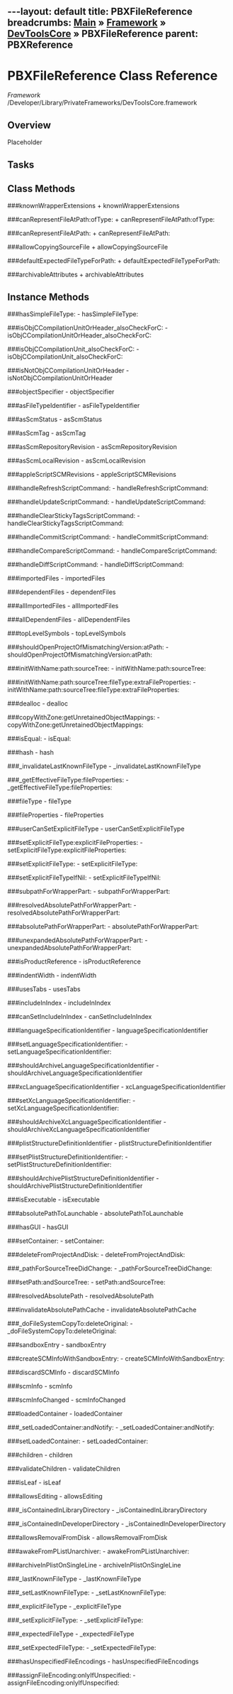 ---layout: default
title: PBXFileReference
breadcrumbs: <a href="/index.html">Main</a> &raquo; <a href="/Frameworks.html">Framework</a> &raquo; <a href="/Frameworks/DevToolsCore.html">DevToolsCore</a> &raquo; PBXFileReference
parent: PBXReference 
---
# PBXFileReference Class Reference

*Framework* /Developer/Library/PrivateFrameworks/DevToolsCore.framework

## Overview

Placeholder

## Tasks

## Class Methods

<a name="+knownWrapperExtensions"></a>
###knownWrapperExtensions
    + knownWrapperExtensions

<a name="+canRepresentFileAtPath:ofType:"></a>
###canRepresentFileAtPath:ofType:
    + canRepresentFileAtPath:ofType:

<a name="+canRepresentFileAtPath:"></a>
###canRepresentFileAtPath:
    + canRepresentFileAtPath:

<a name="+allowCopyingSourceFile"></a>
###allowCopyingSourceFile
    + allowCopyingSourceFile

<a name="+defaultExpectedFileTypeForPath:"></a>
###defaultExpectedFileTypeForPath:
    + defaultExpectedFileTypeForPath:

<a name="+archivableAttributes"></a>
###archivableAttributes
    + archivableAttributes

## Instance Methods

<a name="-hasSimpleFileType:"></a>
###hasSimpleFileType:
    - hasSimpleFileType:

<a name="-isObjCCompilationUnitOrHeader_alsoCheckForC:"></a>
###isObjCCompilationUnitOrHeader_alsoCheckForC:
    - isObjCCompilationUnitOrHeader_alsoCheckForC:

<a name="-isObjCCompilationUnit_alsoCheckForC:"></a>
###isObjCCompilationUnit_alsoCheckForC:
    - isObjCCompilationUnit_alsoCheckForC:

<a name="-isNotObjCCompilationUnitOrHeader"></a>
###isNotObjCCompilationUnitOrHeader
    - isNotObjCCompilationUnitOrHeader

<a name="-objectSpecifier"></a>
###objectSpecifier
    - objectSpecifier

<a name="-asFileTypeIdentifier"></a>
###asFileTypeIdentifier
    - asFileTypeIdentifier

<a name="-asScmStatus"></a>
###asScmStatus
    - asScmStatus

<a name="-asScmTag"></a>
###asScmTag
    - asScmTag

<a name="-asScmRepositoryRevision"></a>
###asScmRepositoryRevision
    - asScmRepositoryRevision

<a name="-asScmLocalRevision"></a>
###asScmLocalRevision
    - asScmLocalRevision

<a name="-appleScriptSCMRevisions"></a>
###appleScriptSCMRevisions
    - appleScriptSCMRevisions

<a name="-handleRefreshScriptCommand:"></a>
###handleRefreshScriptCommand:
    - handleRefreshScriptCommand:

<a name="-handleUpdateScriptCommand:"></a>
###handleUpdateScriptCommand:
    - handleUpdateScriptCommand:

<a name="-handleClearStickyTagsScriptCommand:"></a>
###handleClearStickyTagsScriptCommand:
    - handleClearStickyTagsScriptCommand:

<a name="-handleCommitScriptCommand:"></a>
###handleCommitScriptCommand:
    - handleCommitScriptCommand:

<a name="-handleCompareScriptCommand:"></a>
###handleCompareScriptCommand:
    - handleCompareScriptCommand:

<a name="-handleDiffScriptCommand:"></a>
###handleDiffScriptCommand:
    - handleDiffScriptCommand:

<a name="-importedFiles"></a>
###importedFiles
    - importedFiles

<a name="-dependentFiles"></a>
###dependentFiles
    - dependentFiles

<a name="-allImportedFiles"></a>
###allImportedFiles
    - allImportedFiles

<a name="-allDependentFiles"></a>
###allDependentFiles
    - allDependentFiles

<a name="-topLevelSymbols"></a>
###topLevelSymbols
    - topLevelSymbols

<a name="-shouldOpenProjectOfMismatchingVersion:atPath:"></a>
###shouldOpenProjectOfMismatchingVersion:atPath:
    - shouldOpenProjectOfMismatchingVersion:atPath:

<a name="-initWithName:path:sourceTree:"></a>
###initWithName:path:sourceTree:
    - initWithName:path:sourceTree:

<a name="-initWithName:path:sourceTree:fileType:extraFileProperties:"></a>
###initWithName:path:sourceTree:fileType:extraFileProperties:
    - initWithName:path:sourceTree:fileType:extraFileProperties:

<a name="-dealloc"></a>
###dealloc
    - dealloc

<a name="-copyWithZone:getUnretainedObjectMappings:"></a>
###copyWithZone:getUnretainedObjectMappings:
    - copyWithZone:getUnretainedObjectMappings:

<a name="-isEqual:"></a>
###isEqual:
    - isEqual:

<a name="-hash"></a>
###hash
    - hash

<a name="-_invalidateLastKnownFileType"></a>
###_invalidateLastKnownFileType
    - _invalidateLastKnownFileType

<a name="-_getEffectiveFileType:fileProperties:"></a>
###_getEffectiveFileType:fileProperties:
    - _getEffectiveFileType:fileProperties:

<a name="-fileType"></a>
###fileType
    - fileType

<a name="-fileProperties"></a>
###fileProperties
    - fileProperties

<a name="-userCanSetExplicitFileType"></a>
###userCanSetExplicitFileType
    - userCanSetExplicitFileType

<a name="-setExplicitFileType:explicitFileProperties:"></a>
###setExplicitFileType:explicitFileProperties:
    - setExplicitFileType:explicitFileProperties:

<a name="-setExplicitFileType:"></a>
###setExplicitFileType:
    - setExplicitFileType:

<a name="-setExplicitFileTypeIfNil:"></a>
###setExplicitFileTypeIfNil:
    - setExplicitFileTypeIfNil:

<a name="-subpathForWrapperPart:"></a>
###subpathForWrapperPart:
    - subpathForWrapperPart:

<a name="-resolvedAbsolutePathForWrapperPart:"></a>
###resolvedAbsolutePathForWrapperPart:
    - resolvedAbsolutePathForWrapperPart:

<a name="-absolutePathForWrapperPart:"></a>
###absolutePathForWrapperPart:
    - absolutePathForWrapperPart:

<a name="-unexpandedAbsolutePathForWrapperPart:"></a>
###unexpandedAbsolutePathForWrapperPart:
    - unexpandedAbsolutePathForWrapperPart:

<a name="-isProductReference"></a>
###isProductReference
    - isProductReference

<a name="-indentWidth"></a>
###indentWidth
    - indentWidth

<a name="-usesTabs"></a>
###usesTabs
    - usesTabs

<a name="-includeInIndex"></a>
###includeInIndex
    - includeInIndex

<a name="-canSetIncludeInIndex"></a>
###canSetIncludeInIndex
    - canSetIncludeInIndex

<a name="-languageSpecificationIdentifier"></a>
###languageSpecificationIdentifier
    - languageSpecificationIdentifier

<a name="-setLanguageSpecificationIdentifier:"></a>
###setLanguageSpecificationIdentifier:
    - setLanguageSpecificationIdentifier:

<a name="-shouldArchiveLanguageSpecificationIdentifier"></a>
###shouldArchiveLanguageSpecificationIdentifier
    - shouldArchiveLanguageSpecificationIdentifier

<a name="-xcLanguageSpecificationIdentifier"></a>
###xcLanguageSpecificationIdentifier
    - xcLanguageSpecificationIdentifier

<a name="-setXcLanguageSpecificationIdentifier:"></a>
###setXcLanguageSpecificationIdentifier:
    - setXcLanguageSpecificationIdentifier:

<a name="-shouldArchiveXcLanguageSpecificationIdentifier"></a>
###shouldArchiveXcLanguageSpecificationIdentifier
    - shouldArchiveXcLanguageSpecificationIdentifier

<a name="-plistStructureDefinitionIdentifier"></a>
###plistStructureDefinitionIdentifier
    - plistStructureDefinitionIdentifier

<a name="-setPlistStructureDefinitionIdentifier:"></a>
###setPlistStructureDefinitionIdentifier:
    - setPlistStructureDefinitionIdentifier:

<a name="-shouldArchivePlistStructureDefinitionIdentifier"></a>
###shouldArchivePlistStructureDefinitionIdentifier
    - shouldArchivePlistStructureDefinitionIdentifier

<a name="-isExecutable"></a>
###isExecutable
    - isExecutable

<a name="-absolutePathToLaunchable"></a>
###absolutePathToLaunchable
    - absolutePathToLaunchable

<a name="-hasGUI"></a>
###hasGUI
    - hasGUI

<a name="-setContainer:"></a>
###setContainer:
    - setContainer:

<a name="-deleteFromProjectAndDisk:"></a>
###deleteFromProjectAndDisk:
    - deleteFromProjectAndDisk:

<a name="-_pathForSourceTreeDidChange:"></a>
###_pathForSourceTreeDidChange:
    - _pathForSourceTreeDidChange:

<a name="-setPath:andSourceTree:"></a>
###setPath:andSourceTree:
    - setPath:andSourceTree:

<a name="-resolvedAbsolutePath"></a>
###resolvedAbsolutePath
    - resolvedAbsolutePath

<a name="-invalidateAbsolutePathCache"></a>
###invalidateAbsolutePathCache
    - invalidateAbsolutePathCache

<a name="-_doFileSystemCopyTo:deleteOriginal:"></a>
###_doFileSystemCopyTo:deleteOriginal:
    - _doFileSystemCopyTo:deleteOriginal:

<a name="-sandboxEntry"></a>
###sandboxEntry
    - sandboxEntry

<a name="-createSCMInfoWithSandboxEntry:"></a>
###createSCMInfoWithSandboxEntry:
    - createSCMInfoWithSandboxEntry:

<a name="-discardSCMInfo"></a>
###discardSCMInfo
    - discardSCMInfo

<a name="-scmInfo"></a>
###scmInfo
    - scmInfo

<a name="-scmInfoChanged"></a>
###scmInfoChanged
    - scmInfoChanged

<a name="-loadedContainer"></a>
###loadedContainer
    - loadedContainer

<a name="-_setLoadedContainer:andNotify:"></a>
###_setLoadedContainer:andNotify:
    - _setLoadedContainer:andNotify:

<a name="-setLoadedContainer:"></a>
###setLoadedContainer:
    - setLoadedContainer:

<a name="-children"></a>
###children
    - children

<a name="-validateChildren"></a>
###validateChildren
    - validateChildren

<a name="-isLeaf"></a>
###isLeaf
    - isLeaf

<a name="-allowsEditing"></a>
###allowsEditing
    - allowsEditing

<a name="-_isContainedInLibraryDirectory"></a>
###_isContainedInLibraryDirectory
    - _isContainedInLibraryDirectory

<a name="-_isContainedInDeveloperDirectory"></a>
###_isContainedInDeveloperDirectory
    - _isContainedInDeveloperDirectory

<a name="-allowsRemovalFromDisk"></a>
###allowsRemovalFromDisk
    - allowsRemovalFromDisk

<a name="-awakeFromPListUnarchiver:"></a>
###awakeFromPListUnarchiver:
    - awakeFromPListUnarchiver:

<a name="-archiveInPlistOnSingleLine"></a>
###archiveInPlistOnSingleLine
    - archiveInPlistOnSingleLine

<a name="-_lastKnownFileType"></a>
###_lastKnownFileType
    - _lastKnownFileType

<a name="-_setLastKnownFileType:"></a>
###_setLastKnownFileType:
    - _setLastKnownFileType:

<a name="-_explicitFileType"></a>
###_explicitFileType
    - _explicitFileType

<a name="-_setExplicitFileType:"></a>
###_setExplicitFileType:
    - _setExplicitFileType:

<a name="-_expectedFileType"></a>
###_expectedFileType
    - _expectedFileType

<a name="-_setExpectedFileType:"></a>
###_setExpectedFileType:
    - _setExpectedFileType:

<a name="-hasUnspecifiedFileEncodings"></a>
###hasUnspecifiedFileEncodings
    - hasUnspecifiedFileEncodings

<a name="-assignFileEncoding:onlyIfUnspecified:"></a>
###assignFileEncoding:onlyIfUnspecified:
    - assignFileEncoding:onlyIfUnspecified:

